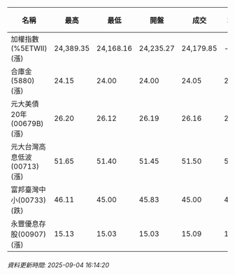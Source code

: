 | 名稱 | 最高 | 最低 | 開盤 | 成交 | 均價 | 成交金額(億) | 昨收 | 漲跌幅 | 漲跌 | 總量 | 昨量 | 振幅 |
| -------- | -------- | -------- | -------- |-------- | -------- | -------- |-------- |-------- |-------- | -------- | -------- |-------- |
|加權指數(%5ETWII) (漲)|24,389.35|24,168.16|24,235.27|24,179.85|-|4,417.28|24,100.30|0.33%|79.55|7,396,756|0|0.92%|
|合庫金(5880) (漲)|24.15|24.00|24.00|24.05|24.08|1.15|24.00|0.21%|0.05|4,791|6,813|0.62%|
|元大美債20年(00679B) (漲)|26.20|26.12|26.19|26.16|26.15|8.97|25.83|1.28%|0.33|34,311|28,119|0.31%|
|元大台灣高息低波(00713) (漲)|51.65|51.40|51.45|51.50|51.51|5.55|51.25|0.49%|0.25|10,783|7,874|0.49%|
|富邦臺灣中小(00733) (跌)|46.11|45.00|45.83|45.00|45.42|0.859|45.37|0.82%|0.37|1,891|1,053|2.45%|
|永豐優息存股(00907) (漲)|15.13|15.03|15.03|15.09|15.09|0.139|14.99|0.67%|0.10|921|573|0.67%|
###### 資料更新時間: 2025-09-04 16:14:20